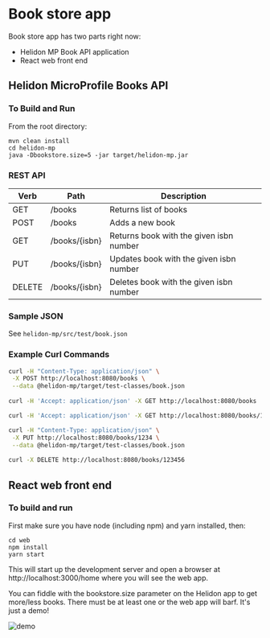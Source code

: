 # Book store app

Book store app has two parts right now: 

* Helidon MP Book API application
* React web front end


## Helidon MicroProfile Books API 

### To Build and Run

From the root directory: 

```
mvn clean install
cd helidon-mp
java -Dbookstore.size=5 -jar target/helidon-mp.jar
```

### REST API

|Verb|Path|Description
|----|----|-----------|
|GET|/books|Returns list of books|
|POST|/books|Adds a new book|
|GET|/books/{isbn}|Returns book with the given isbn number|
|PUT|/books/{isbn}|Updates book with the given isbn number|
|DELETE|/books/{isbn}|Deletes book with the given isbn number|

### Sample JSON

See `helidon-mp/src/test/book.json`

### Example Curl Commands

```bash
curl -H "Content-Type: application/json" \
 -X POST http://localhost:8080/books \
 --data @helidon-mp/target/test-classes/book.json 
 
curl -H 'Accept: application/json' -X GET http://localhost:8080/books

curl -H 'Accept: application/json' -X GET http://localhost:8080/books/123456

curl -H "Content-Type: application/json" \
 -X PUT http://localhost:8080/books/1234 \
 --data @helidon-mp/target/test-classes/book.json 
 
curl -X DELETE http://localhost:8080/books/123456
```

## React web front end

### To build and run

First make sure you have node (including npm) and yarn installed, then:

```
cd web
npm install 
yarn start
```

This will start up the development server and open a browser at http://localhost:3000/home
where you will see the web app. 

You can fiddle with the bookstore.size parameter on the Helidon app to get more/less books. 
There must be at least one or the web app will barf.  It's just a demo! 

![demo](demo.png)